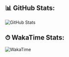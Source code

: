 
## 📊 GitHub Stats:

![GitHub Stats](https://github-readme-stats.vercel.app/api?username=huseinmirahmatov&show_icons=true&theme=radical)

## ⏱ WakaTime Stats:

![WakaTime](https://github-readme-stats.vercel.app/api/wakatime?username=dnneeep&theme=buefy)
